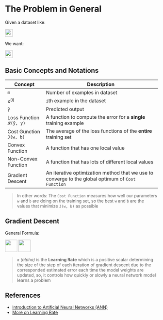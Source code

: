 # The Problem in General 
Given a dataset like:

<img src="https://github.com/asmaamirkhan/TensorflowGuide/blob/master/res/Dataset.png" height="25"  />



We want:

<img src="https://github.com/asmaamirkhan/TensorflowGuide/blob/master/res/GoodOutput.png" height="25"  />


## Basic Concepts and Notations

| Concept         | Description   |
| --------------- |---------------|
| `m`             | Number of examples in dataset |
| x<sup>(i)</sup> | `i`th example in the dataset  |
| `ŷ`             | Predicted output |
| Loss Function `𝓛(ŷ, y)` | A function to compute the error for a **single** training example |
| Cost Gunction `𝙹(w, b)` | The average of the loss functions of the **entire** training set  |
| Convex Function | A function that has one local value |
| Non-Convex Function | A function that has lots of different local values |
| Gradient Descent | An iterative optimization method that we use to converge to the global optimum of `Cost Function` |

> In other words: The `Cost Function` measures how well our parameters `w` and `b` are doing on the training set, so the best `w` and `b` are the values that minimize `𝙹(w, b)` as possible

## Gradient Descent
General Formula:

<img src="https://github.com/asmaamirkhan/TensorflowGuide/blob/master/res/GradientDescentW.png" height="40"  />
<img src="https://github.com/asmaamirkhan/TensorflowGuide/blob/master/res/GradientDescentB.png" height="40"  />


> `α` _(alpha)_ is the **Learning Rate** which is a positive scalar determining the size of the step of each iteration of gradient descent due to the corresponded estimated error each time the model weights are updated, so, it controls how quickly or slowly a neural network model learns a problem

## References
* [Introduction to Artificial Neural Networks (ANN)](https://searchenterpriseai.techtarget.com/definition/neural-network)
* [More on Learning Rate](https://machinelearningmastery.com/learning-rate-for-deep-learning-neural-networks/)